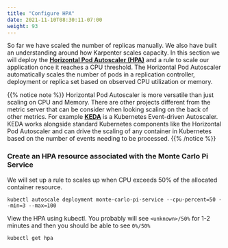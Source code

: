 ```yaml
---
title: "Configure HPA"
date: 2021-11-10T08:30:11-07:00
weight: 93
---
```


So far we have scaled the number of replicas manually. We also have built an understanding around how Karpenter scales capacity. In this section we will deploy the **[Horizontal Pod Autoscaler (HPA)](https://kubernetes.io/docs/tasks/run-application/horizontal-pod-autoscale/)** and a rule to scale our application once it reaches a CPU threshold. The Horizontal Pod Autoscaler automatically scales the number of pods in a replication controller, deployment or replica set based on observed CPU utilization or memory. 

{{% notice note %}}
Horizontal Pod Autoscaler is more versatile than just scaling on CPU and Memory. There are other projects different from the metric server that can be consider when looking scaling on the back of other metrics. For example  **[KEDA](https://keda.sh/)** is a Kubernetes Event-driven Autoscaler. KEDA works alongside standard Kubernetes components like the Horizontal Pod Autoscaler and can drive the scaling of any container in Kubernetes based on the number of events needing to be processed.
{{% /notice %}}


### Create an HPA resource associated with the Monte Carlo Pi Service

We will set up a rule to scales up when CPU exceeds 50% of the allocated container resource.

```
kubectl autoscale deployment monte-carlo-pi-service --cpu-percent=50 --min=3 --max=100
```

View the HPA using kubectl. You probably will see `<unknown>/50%` for 1-2 minutes and then you should be able to see `0%/50%`
```
kubectl get hpa
```



